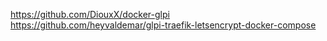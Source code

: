 https://github.com/DiouxX/docker-glpi
https://github.com/heyvaldemar/glpi-traefik-letsencrypt-docker-compose
